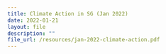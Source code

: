 ```yaml
---
title: Climate Action in SG (Jan 2022)
date: 2022-01-21
layout: file
description: ""
file_url: /resources/jan-2022-climate-action.pdf
---
```





